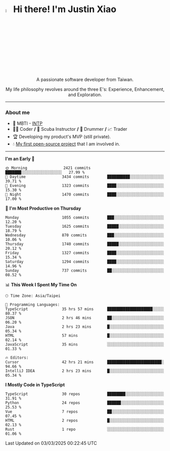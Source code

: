 # <img src="https://media.giphy.com/media/hvRJCLFzcasrR4ia7z/giphy.gif" width="5%">Hi there! I'm Justin Xiao
<p align="center">A passionate software developer from Taiwan.  </p>
<p align="center">My life philosophy revolves around the three E's: Experience, Enhancement, and Exploration.</p>

---
### About me
- 👀 MBTI - [INTP](https://www.16personalities.com/intp-personality)
- 👨‍💻 Coder **/** 🤿 Scuba Instructor **/** 🥁 Drummer **/** 📈 Trader
- 🏆 Developing my product's MVP (still private).
- 💧 [My first open-source project](https://github.com/Game-as-a-Service/Game-Lobby-Web) that I am involved in.

---
<!--START_SECTION:waka-->
**I'm an Early 🐤** 

```text
🌞 Morning                2421 commits        ███████░░░░░░░░░░░░░░░░░░   27.99 % 
🌆 Daytime                3434 commits        ██████████░░░░░░░░░░░░░░░   39.71 % 
🌃 Evening                1323 commits        ████░░░░░░░░░░░░░░░░░░░░░   15.30 % 
🌙 Night                  1470 commits        ████░░░░░░░░░░░░░░░░░░░░░   17.00 % 
```
📅 **I'm Most Productive on Thursday** 

```text
Monday                   1055 commits        ███░░░░░░░░░░░░░░░░░░░░░░   12.20 % 
Tuesday                  1625 commits        █████░░░░░░░░░░░░░░░░░░░░   18.79 % 
Wednesday                870 commits         ███░░░░░░░░░░░░░░░░░░░░░░   10.06 % 
Thursday                 1740 commits        █████░░░░░░░░░░░░░░░░░░░░   20.12 % 
Friday                   1327 commits        ████░░░░░░░░░░░░░░░░░░░░░   15.34 % 
Saturday                 1294 commits        ████░░░░░░░░░░░░░░░░░░░░░   14.96 % 
Sunday                   737 commits         ██░░░░░░░░░░░░░░░░░░░░░░░   08.52 % 
```


📊 **This Week I Spent My Time On** 

```text
🕑︎ Time Zone: Asia/Taipei

💬 Programming Languages: 
TypeScript               35 hrs 57 mins      ████████████████████░░░░░   80.37 % 
JSON                     2 hrs 46 mins       ██░░░░░░░░░░░░░░░░░░░░░░░   06.20 % 
Java                     2 hrs 23 mins       █░░░░░░░░░░░░░░░░░░░░░░░░   05.34 % 
HTML                     57 mins             █░░░░░░░░░░░░░░░░░░░░░░░░   02.14 % 
JavaScript               35 mins             ░░░░░░░░░░░░░░░░░░░░░░░░░   01.33 % 

🔥 Editors: 
Cursor                   42 hrs 21 mins      ████████████████████████░   94.66 % 
IntelliJ IDEA            2 hrs 23 mins       █░░░░░░░░░░░░░░░░░░░░░░░░   05.34 % 
```

**I Mostly Code in TypeScript** 

```text
TypeScript               30 repos            ████████░░░░░░░░░░░░░░░░░   31.91 % 
Python                   24 repos            ██████░░░░░░░░░░░░░░░░░░░   25.53 % 
Vue                      7 repos             ██░░░░░░░░░░░░░░░░░░░░░░░   07.45 % 
HTML                     2 repos             █░░░░░░░░░░░░░░░░░░░░░░░░   02.13 % 
Rust                     1 repo              ░░░░░░░░░░░░░░░░░░░░░░░░░   01.06 % 
```




 Last Updated on 03/03/2025 00:22:45 UTC
<!--END_SECTION:waka-->
